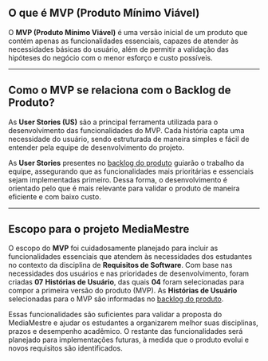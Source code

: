 ## O que é MVP (Produto Mínimo Viável)

O **MVP (Produto Mínimo Viável)** é uma versão inicial de um produto que contém apenas as funcionalidades essenciais, capazes de atender às necessidades básicas do usuário, além de permitir a validação das hipóteses do negócio com o menor esforço e custo possíveis.

---

## Como o MVP se relaciona com o Backlog de Produto?

As **User Stories (US)** são a principal ferramenta utilizada para o desenvolvimento das funcionalidades do MVP. Cada história capta uma necessidade do usuário, sendo estruturada de maneira simples e fácil de entender pela equipe de desenvolvimento do projeto.

As **User Stories** presentes no [backlog do produto](backlog.md) guiarão o trabalho da equipe, assegurando que as funcionalidades mais prioritárias e essenciais sejam implementadas primeiro. Dessa forma, o desenvolvimento é orientado pelo que é mais relevante para validar o produto de maneira eficiente e com baixo custo.

---

## Escopo para o projeto MediaMestre

O escopo do **MVP** foi cuidadosamente planejado para incluir as funcionalidades essenciais que atendem às necessidades dos estudantes no contexto da disciplina de **Requisitos de Software**. Com base nas necessidades dos usuários e nas prioridades de desenvolvimento, foram criadas **07** **Histórias de Usuário**, das quais **04** foram selecionadas para compor a primeira versão do produto (MVP). As **Histórias de Usuário** selecionadas para o MVP são informadas no [backlog do produto](backlog.md).

Essas funcionalidades são suficientes para validar a proposta do MediaMestre e ajudar os estudantes a organizarem melhor suas disciplinas, prazos e desempenho acadêmico. O restante das funcionalidades será planejado para implementações futuras, à medida que o produto evolui e novos requisitos são identificados.
